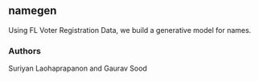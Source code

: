 ## namegen

Using FL Voter Registration Data, we build a generative model for names.

### Authors

Suriyan Laohaprapanon and Gaurav Sood

